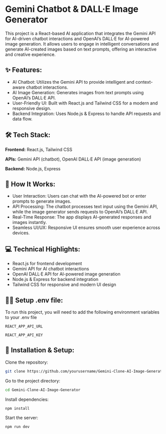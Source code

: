 
# Gemini Chatbot & DALL·E Image Generator

This project is a React-based AI application that integrates the Gemini API for AI-driven chatbot interactions and OpenAI’s DALL·E for AI-powered image generation. It allows users to engage in intelligent conversations and generate AI-created images based on text prompts, offering an interactive and creative experience.


## ✨ Features:

- AI Chatbot: Utilizes the Gemini API to provide intelligent and context-aware chatbot interactions.
- AI Image Generation: Generates images from text prompts using OpenAI’s DALL·E API.
- User-Friendly UI: Built with React.js and Tailwind CSS for a modern and responsive design.
- Backend Integration: Uses Node.js & Express to handle API requests and data flow.



## 🛠 Tech Stack:

**Frontend:** React.js, Tailwind CSS

**APIs:** Gemini API (chatbot), OpenAI DALL·E API (image generation)

**Backend:** Node.js, Express


## 🚀 How It Works:
- User Interaction: Users can chat with the AI-powered bot or enter prompts to generate images.
- API Processing: The chatbot processes text input using the Gemini API, while the image generator sends requests to OpenAI’s DALL·E API.
- Real-Time Response: The app displays AI-generated responses and images instantly.
- Seamless UI/UX: Responsive UI ensures smooth user experience across devices.

## 💻 Technical Highlights:
- React.js for frontend development
- Gemini API for AI chatbot interactions
- OpenAI DALL·E API for AI-powered image generation
- Node.js & Express for backend integration
- Tailwind CSS for responsive and modern UI design

## 👩‍💻 Setup .env file:

To run this project, you will need to add the following environment variables to your .env file

`REACT_APP_API_URL`

`REACT_APP_API_KEY`

## 📌 Installation & Setup:

Clone the repository:

```bash
git clone https://github.com/yourusername/Gemini-Clone-AI-Image-Generator.git
```

Go to the project directory:

```bash
cd Gemini-Clone-AI-Image-Generator
```

Install dependencies:

```bash
npm install
```

Start the server:

```bash
npm run dev
```
